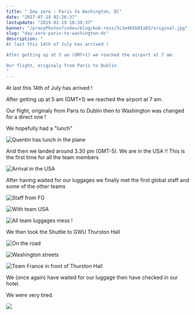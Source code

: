 ```yaml
---
title: " Day zero : Paris to Washington, DC"
date: "2017-07-14 02:26:37"
lastupdate: "2019-01-19 10:30:37"
banner: "/proxyPhotos?code=/blog/bob-ross/5c3e465b01a03/original.jpg"
slug: "day-zero-paris-to-washington-dc"
description: " 
At last this 14th of July has arrived !

After getting up at 5 am (GMT+1) we reached the airport at 7 am.

Our flight, originaly from Paris to Dublin 
"
---
```

At last this 14th of July has arrived !

After getting up at 5 am (GMT+1) we reached the airport at 7 am.

Our flight, originaly from Paris to Dublin then to Washington was changed for a direct one !

We hopefully had a "lunch"

![Quentin has lunch in the plane](/proxyPhotos?code=/blog/bob-ross/5c3e465b7e066/50.jpg "Quentin has lunch in the plane")

And then we landed around 3.30 pm (GMT-5).
We are in the USA !! This is the first time for all the team members 

![Arrival in the USA](/proxyPhotos?code=/blog/bob-ross/5c3e465b01a03/50.jpg "Arrival in the USA")

After having waited for our luggages we finally met the first global staff and some of the other teams

![Staff from FG](/proxyPhotos?code=/blog/bob-ross/5c3e465c5002a/50.jpg "Staff from FG")

![With team USA](/proxyPhotos?code=/blog/bob-ross/5c3e465cb1efd/50.jpg "with team USA")

![All team luggages mess !](/proxyPhotos?code=/blog/bob-ross/5c3e465d1fec4/50.jpg "All team luggages mess !")

We then took the Shuttle to GWU Thurston Hall

![On the road](/proxyPhotos?code=/blog/bob-ross/5c3e465d8411b/50.jpg "On the road")

![Washington streets](/proxyPhotos?code=/blog/bob-ross/5c3e465e29ca4/50.jpg "Washington streets")

![Team France in front of Thurston Hall](/proxyPhotos?code=/blog/bob-ross/5c3e465e8e5fb/50.jpg "Team France in front of Thurston Hall")

We (once again) have waited for our luggage then have checked in our hotel.

We were very tired.

![](/proxyPhotos?code=/blog/bob-ross/5c3e465f29d0a/50.jpg )
    